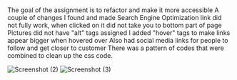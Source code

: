 # 

The goal of the assignment is to refactor and make it more accessible 
A couple of changes I found and made
   Search Engine Optimization link did not fully work, when clicked on it did not take you to bottom part of page
   Pictures did not have "alt" tags assigned
   I added "hover" tags to make links appear bigger when hovered over
   Also had social media links for people to follow and get closer to customer 
   There was a pattern of codes that were combined to clean up the css code. 




![Screenshot (2)](https://user-images.githubusercontent.com/82920643/116801091-3722a600-aacc-11eb-9863-9a00eb286572.png)
![Screenshot (3)](https://user-images.githubusercontent.com/82920643/116801125-7224d980-aacc-11eb-9126-f992c4022966.png)
